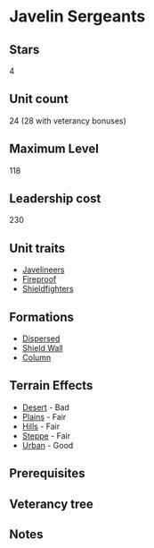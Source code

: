 # Javelin Sergeants

## Stars
4

## Unit count
24 (28 with veterancy bonuses)

## Maximum Level
118

## Leadership cost
230

## Unit traits
* [Javelineers](../../unit-traits/javelineers.md)
* [Fireproof](../../unit-traits/fireproof.md)
* [Shieldfighters](../../unit-traits/shieldfighters.md)

## Formations
* [Dispersed](../../formations/dispersed.md)
* [Shield Wall](../../formations/shield-wall.md)
* [Column](../../formations/column.md)

## Terrain Effects
* [Desert](../../terrain-effects/desert) - Bad
* [Plains](../../terrain-effects/plains) - Fair
* [Hills](../../terrain-effects/hills) - Fair
* [Steppe](../../terrain-effects/steppe) - Fair
* [Urban](../../terrain-effects/urban) - Good

## Prerequisites

## Veterancy tree

## Notes
